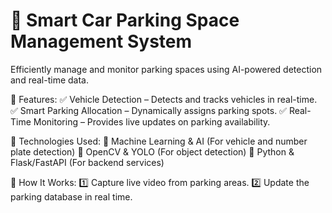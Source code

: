 <h1>🚗 Smart Car Parking Space Management System </h1>
Efficiently manage and monitor parking spaces using AI-powered detection and real-time data.

🔹 Features:
✅ Vehicle Detection – Detects and tracks vehicles in real-time.
✅ Smart Parking Allocation – Dynamically assigns parking spots.
✅ Real-Time Monitoring – Provides live updates on parking availability.

🔹 Technologies Used:
🔸 Machine Learning & AI (For vehicle and number plate detection)
🔸 OpenCV & YOLO (For object detection)
🔸 Python & Flask/FastAPI (For backend services)

🚀 How It Works:
1️⃣ Capture live video from parking areas.
2️⃣ Update the parking database in real time.

